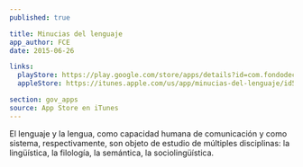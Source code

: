 ```yaml
---
published: true

title: Minucias del lenguaje
app_author: FCE
date: 2015-06-26

links:
  playStore: https://play.google.com/store/apps/details?id=com.fondodeculturaeconomica.minucias
  appleStore: https://itunes.apple.com/us/app/minucias-del-lenguaje/id576945446?l=es&mt=8

section: gov_apps
source: App Store en iTunes
---
```

El lenguaje y la lengua, como capacidad humana de comunicación y como sistema, respectivamente, son objeto de estudio de múltiples disciplinas: la lingüística, la filología, la semántica, la sociolingüística.
